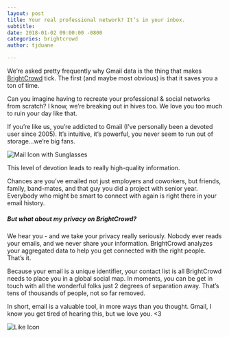 ```yaml
---
layout: post
title: Your real professional network? It’s in your inbox.
subtitle:
date: 2018-01-02 09:00:00 -0800
categories: brightcrowd
author: tjduane

---
```


We’re asked pretty frequently why Gmail data is the thing that makes [BrightCrowd][brightcrowd] tick. The first (and maybe most obvious) is that it saves you a ton of time.

Can you imagine having to recreate your professional & social networks from scratch? I know, we’re breaking out in hives too. We love you too much to ruin your day like that.

If you’re like us, you’re addicted to Gmail (I’ve personally been a devoted user since 2005). It’s intuitive, it’s powerful, you never seem to run out of storage...we’re big fans.

![Mail Icon with Sunglasses](gif1)

This level of devotion leads to really high-quality information.

Chances are you’ve emailed not just employers and coworkers, but friends, family, band-mates, and that guy you did a project with senior year. Everybody who might be smart to connect with again is right there in your email history.  

##### But what about my privacy on BrightCrowd?

We hear you - and we take your privacy really seriously. Nobody ever reads your emails, and we never share your information. BrightCrowd analyzes your aggregated data to help you get connected with the right people. That’s it.

Because your email is a unique identifier, your contact list is all BrightCrowd needs to place you in a global social map. In moments, you can be get in touch with all the wonderful folks just 2 degrees of separation away. That’s tens of thousands of people, not so far removed.

In short, email is a valuable tool, in more ways than you thought. Gmail, I know you get tired of hearing this, but we love you. <3

![Like Icon](gif2)




[gif1]: https://media.giphy.com/media/aOften89vRbG/giphy.gif
[gif2]: https://media.giphy.com/media/d3MMG783p7VBlkEU/giphy.gif
[brightcrowd]: https://brightcrowd.com
[blog1]: https://blog.brightcrowd.com/networking-like-cavemen/
